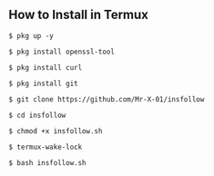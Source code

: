 
## How to Install in Termux

`$ pkg up -y`

`$ pkg install openssl-tool`

`$ pkg install curl`

`$ pkg install git`

`$ git clone https://github.com/Mr-X-01/insfollow`

`$ cd insfollow`

`$ chmod +x insfollow.sh`

`$ termux-wake-lock`

`$ bash insfollow.sh`